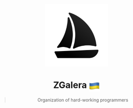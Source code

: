 <!-- markdownlint-disable no-inline-html first-line-h1 heading-start-left-->

<div align="center">
  <a href="https://zgalera.github.io/zgalera-website"><img alt="Logo" src="../assets/logo.svg" height="200"></a>

  # ZGalera <img align="center" src="https://raw.githubusercontent.com/okineadev/okineadev/refs/heads/main/assets/ua-flag.png" height="35">

  > Organization of hard-working programmers
</div>
